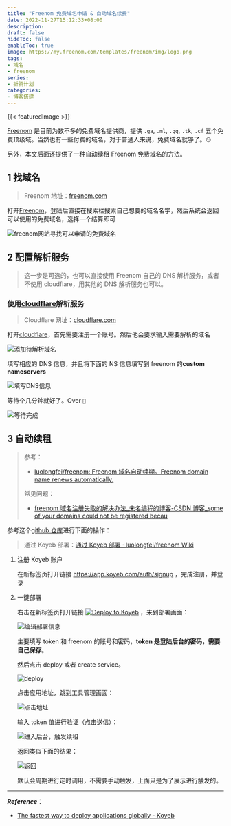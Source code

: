 ```yaml
---
title: "Freenom 免费域名申请 & 自动域名续费"
date: 2022-11-27T15:12:33+08:00
description: 
draft: false
hideToc: false
enableToc: true
image: https://my.freenom.com/templates/freenom/img/logo.png
tags:
- 域名
- freenom
series:
- 折腾计划
categories:
- 博客搭建
---
```


{{< featuredImage >}}

[Freenom](https://my.freenom.com/) 是目前为数不多的免费域名提供商，提供 `.ga`, `.ml`, `.gq`, `.tk`, `.cf` 五个免费顶级域。当然也有一些付费的域名，对于普通人来说，免费域名就够了。<span><code>:smirk:</code></span>

另外，本文后面还提供了一种自动续租 Freenom 免费域名的方法。


## 1 找域名

> Freenom 地址：[freenom.com](freenom.com)

打开[Freenom](https://my.freenom.com/)，登陆后直接在搜索栏搜索自己想要的域名名字，然后系统会返回可以使用的免费域名，选择一个结算即可

![freenom网站寻找可以申请的免费域名](https://cos.jiahongw.com/uPic/20200213152156.png)

## 2 配置解析服务

> 这一步是可选的，也可以直接使用 Freenom 自己的 DNS 解析服务，或者不使用 cloudflare，用其他的 DNS 解析服务也可以。

### 使用[cloudflare](https://dash.cloudflare.com/)解析服务

> Cloudflare 网址：[cloudflare.com](cloudflare.com)

打开[cloudflare](https://dash.cloudflare.com/)，首先需要注册一个账号。然后他会要求输入需要解析的域名

![添加待解析域名](https://cos.jiahongw.com/uPic/20200213170834.png)

填写相应的 DNS 信息，并且将下面的 NS 信息填写到 freenom 的**custom nameservers**

![填写DNS信息](https://cos.jiahongw.com/uPic/20200213172405-20221127164521841.png)

等待个几分钟就好了。Over <span><code>:crossed_fingers:</code></span>

![等待完成](https://cos.jiahongw.com/uPic/20200213173948.png)

## 3 自动续租

> 参考：
>
> - [luolongfei/freenom: Freenom 域名自动续期。Freenom domain name renews automatically.](https://github.com/luolongfei/freenom)
>
> 常见问题：
>
> - [freenom 域名注册失败的解决办法_未名编程的博客-CSDN 博客_some of your domains could not be registered becau](https://blog.csdn.net/qq_44275213/article/details/119347467?app_version=5.11.1&csdn_share_tail=%7B%22type%22%3A%22blog%22%2C%22rType%22%3A%22article%22%2C%22rId%22%3A%22119347467%22%2C%22source%22%3A%22unlogin%22%7D&utm_source=app)

参考这个[github 仓库](https://github.com/luolongfei/freenom)进行下面的操作：

> 通过 Koyeb 部署：[通过 Koyeb 部署 · luolongfei/freenom Wiki](https://github.com/luolongfei/freenom/wiki/%E9%80%9A%E8%BF%87-Koyeb-%E9%83%A8%E7%BD%B2)

1. 注册 Koyeb 账户

   在新标签页打开链接 <https://app.koyeb.com/auth/signup> ，完成注册，并登录

2. 一键部署

   右击在新标签页打开链接 [![Deploy to Koyeb](https://camo.githubusercontent.com/dbd49fd11e4dea39effabf3572eb66edafb50d32aadb31c7458fe7e42ac93790/68747470733a2f2f7777772e6b6f7965622e636f6d2f7374617469632f696d616765732f6465706c6f792f627574746f6e2e737667)](https://app.koyeb.com/deploy?type=docker&name=freenom&ports=80;http;/&env[FF_TOKEN]=20190214&env[SHOW_SERVER_INFO]=1&env[MOSAIC_SENSITIVE_INFO]=1&env[FREENOM_USERNAME]=&env[FREENOM_PASSWORD]=&env[MULTIPLE_ACCOUNTS]=&env[TELEGRAM_CHAT_ID]=&env[TELEGRAM_BOT_TOKEN]=&env[TELEGRAM_BOT_ENABLE]=0&image=docker.io/luolongfei/freenom:koyeb) ，来到部署画面：

   ![编辑部署信息](https://cos.jiahongw.com/uPic/image-20221127165152174.png)

   主要填写 token 和 freenom 的账号和密码，**token 是登陆后台的密码，需要自己保存**。

   然后点击 deploy 或者 create service。

   ![deploy](https://cos.jiahongw.com/uPic/image-20221127165316877.png)

   点击应用地址，跳到工具管理画面：

   ![点击地址](https://cos.jiahongw.com/uPic/image-20221127165348022.png)

   输入 token 值进行验证（点击送信）：

   ![进入后台，触发续租](https://cos.jiahongw.com/uPic/image-20221127165411395.png)

   返回类似下面的结果：

   ![返回](https://cos.jiahongw.com/uPic/image-20221127165503732.png)

   默认会周期进行定时调用，不需要手动触发，上面只是为了展示进行触发的。

---

***Reference***：

- [The fastest way to deploy applications globally - Koyeb](https://www.koyeb.com/)
